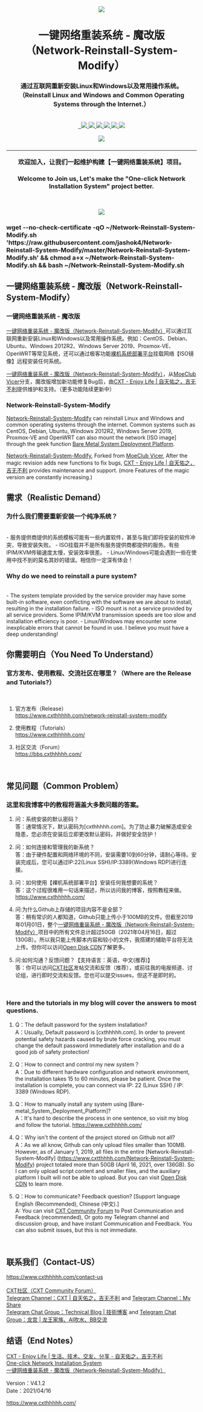 <div align="center">
  <a href="https://www.cxthhhhh.com/network-reinstall-system-modify">
      <img src="https://raw.githubusercontent.com/MeowLove/Network-Reinstall-System-Modify/master/background/Network-Reinstall-System-Modify_LOGO1.png"  >
  </a>
  <h1 align="center">
    一键网络重装系统 - 魔改版 <br>（Network-Reinstall-System-Modify）
  </h1>
  <h3 align="center">
    通过互联网重新安装Linux和Windows以及常用操作系统。<br> （Reinstall Linux and Windows and Common Operating Systems through the Internet.） <br><br>
  </h3>

  <a href="/LICENSE">
    <img src="https://img.shields.io/badge/license-GPL_3.0-brightgreen.svg" alt="">
  </a>

  <a href="https://github.com/MeowLove/Network-Reinstall-System-Modify/pulls">
    <img src="https://img.shields.io/badge/PRs-welcome-brightgreen.svg" alt="">
  </a>
  
  <a href="https://github.com/MeowLove/Network-Reinstall-System-Modify/issues/new">
    <img src="https://img.shields.io/badge/Issues-welcome-brightgreen.svg">
  </a>
  
  <a href="https://github.com/MeowLove/Network-Reinstall-System-Modify/releases">
    <img src="https://img.shields.io/badge/release-5.3.0-blue.svg?">
  </a>
  
  <a href="https://github.com/MeowLove/Network-Reinstall-System-Modify/releases">
    <img src="https://img.shields.io/github/stars/MeowLove/Network-Reinstall-System-Modify.svg?style=flat-square&label=Stars&logo=github">
  </a>
  
  <a href="https://github.com/MeowLove/Network-Reinstall-System-Modify/">
    <img src="https://img.shields.io/github/forks/MeowLove/Network-Reinstall-System-Modify.svg?style=flat-square&label=Forks&logo=github">
  </a>

  <a href="https://bbs.cxthhhhh.com/">
    <img src="https://img.shields.io/badge/Contact-Forum-orange">
  </a>

  <a href="https://t.me/Technical_Blog">
    <img src="https://img.shields.io/badge/Contact-Telegram-orange">
  </a>
  
</div>
<br>

<div align="center">
  <a href="https://www.cxthhhhh.com/">
    <img src="https://raw.githubusercontent.com/MeowLove/Network-Reinstall-System-Modify/master/background/CXT_Logo.png">
  </a>
  <h3 align="center">
  <hr>
    欢迎加入，让我们一起维护构建【一键网络重装系统】项目。<br>
    <h3>Welcome to Join us, Let's make the "One-click Network Installation System" project better.</h3>
    <br><br>
  </h3>
  <img src="https://raw.githubusercontent.com/MeowLove/Network-Reinstall-System-Modify/master/background/Preview2021.png">
</div>
<div>
  <h3>wget --no-check-certificate -qO ~/Network-Reinstall-System-Modify.sh 'https://raw.githubusercontent.com/jashok4/Network-Reinstall-System-Modify/master/Network-Reinstall-System-Modify.sh' && chmod a+x ~/Network-Reinstall-System-Modify.sh && bash ~/Network-Reinstall-System-Modify.sh</h3
</div>

## 一键网络重装系统 - 魔改版（Network-Reinstall-System-Modify）

### 一键网络重装系统 - 魔改版

[一键网络重装系统 - 魔改版（Network-Reinstall-System-Modify）](https://www.cxthhhhh.com/network-reinstall-system-modify)可以通过互联网重新安装Linux和Windows以及常用操作系统。例如：CentOS、Debian、Ubuntu、Windows 2012R2、Windows Server 2019、Proxmox-VE、OpenWRT等常见系统，还可以通过极客功能[裸机系统部署平台](https://www.cxthhhhh.com/bare-metal_system_deployment_platform)挂载网络【ISO镜像】远程安装任何系统。  
  
[一键网络重装系统 - 魔改版（Network-Reinstall-System-Modify）](https://github.com/MeowLove/Network-Reinstall-System-Modify)，从[MoeClub Vicer](https://moeclub.org/)分支，魔改版增加新功能修复Bug后，由[CXT - Enjoy Life | 自天佑之，吉无不利](https://www.cxthhhhh.com/)提供维护和支持。（更多功能陆续更新中）  

### Network-Reinstall-System-Modify

[Network-Reinstall-System-Modify](https://www.cxthhhhh.com/network-reinstall-system-modify) can reinstall Linux and Windows and common operating systems through the internet. Common systems such as CentOS, Debian, Ubuntu, Windows 2012R2, Windows Server 2019, Proxmox-VE and OpenWRT can also mount the network [ISO image] through the geek function [Bare Metal System Deployment Platform](https://www.cxthhhhh.com/bare-metal_system_deployment_platform).  

[Network-Reinstall-System-Modify](https://github.com/MeowLove/Network-Reinstall-System-Modify), Forked from [MoeClub Vicer](https://moeclub.org/), After the magic revision adds new functions to fix bugs, [CXT - Enjoy Life | 自天佑之，吉无不利](https://www.cxthhhhh.com/) provides maintenance and support. (more Features of the magic version are constantly increasing.)  


## 需求（Realistic Demand）

### 为什么我们需要重新安装一个纯净系统？
<br>
- 服务提供商提供的系统模板可能有一些内置软件，甚至与我们即将安装的软件冲突，导致安装失败。  
- ISO挂载并不是所有服务提供商都提供的服务。有些IPIM/KVM传输速度太慢，安装效率很差。  
- Linux/Windows可能会遇到一些在使用中找不到的莫名其妙的错误。相信你一定深有体会！  
<br>

### Why do we need to reinstall a pure system?
<br>
- The system template provided by the service provider may have some built-in software, even conflicting with the software we are about to install, resulting in the installation failure.  
- ISO mount is not a service provided by all service providers. Some IPIM/KVM transmission speeds are too slow and installation efficiency is poor.  
- Linux/Windows may encounter some inexplicable errors that cannot be found in use. I believe you must have a deep understanding!  
<br>


## 你需要明白（You Need To Understand）
### 官方发布、使用教程、交流社区在哪里？（Where are the Release and Tutorials?）
<br>

1. 官方发布（Release）  
https://www.cxthhhhh.com/network-reinstall-system-modify  

2. 使用教程（Tutorials）  
https://www.cxthhhhh.com/  

3. 社区交流（Forum）  
https://bbs.cxthhhhh.com/  
<br>

## 常见问题（Common Problem）

### 这里和我博客中的教程将涵盖大多数问题的答案。

1. 问：系统安装的默认密码？  
答：通常情况下，默认密码为[cxthhhhh.com]。为了防止暴力破解造成安全隐患，您必须在安装后立即更改默认密码，并做好安全防护！  

2. 问：如何连接和管理我的新系统？  
答：由于硬件配置和网络环境的不同，安装需要10到60分钟，请耐心等待。安装完成后，您可以通过IP:22(Linux SSH)/IP:3389(Windows RDP)进行连接。  

3. 问：如何使用【裸机系统部署平台】安装任何我想要的系统？  
答：这个过程很难用一句话来描述，所以访问我的博客，按照教程来做。https://www.cxthhhhh.com/  

4. 问:为什么Github上存储的项目内容不是全部？  
答：稍有常识的人都知道，Github只能上传小于100MB的文件。但截至2019年01月01日，整个[一键网络重装系统 - 魔改版（Network-Reinstall-System-Modify）](https://www.cxthhhhh.com/network-reinstall-system-modify)项目中的所有文件总计超过50GB（2021年04月16日，超过130GB）。所以我只能上传脚本内容和较小的文件，我搭建的辅助平台将无法上传。但你可以访问[Open Disk CDN](https://odc.cxthhhhh.com/)了解更多。  

5. 问:如何沟通？反馈问题？【支持语言：英语，中文(推荐)】  
答：你可以访问[CXT社区](https://bbs.cxthhhhh.com/)发帖交流和反馈（推荐），或前往我的电报频道、讨论组，进行即时交流和反馈。您也可以提交issues，但这不是即时的。  
<br>

### Here and the tutorials in my blog will cover the answers to most questions.

1. Q：The default password for the system installation?  
A：Usually, Default password is [cxthhhhh.com]. In order to prevent potential safety hazards caused by brute force cracking, you must change the default password immediately after installation and do a good job of safety protection!  

2. Q：How to connect and control my new system？  
A：Due to different hardware configuration and network environment, the installation takes 15 to 60 minutes, please be patient. Once the installation is complete, you can connect via IP: 22 (Linux SSH) / IP: 3389 (Windows RDP).  

3. Q：How to manually install any system using [Bare-metal_System_Deployment_Platform]?  
A：It's hard to describe the process in one sentence, so visit my blog and follow the tutorial. https://www.cxthhhhh.com/  

4. Q：Why isn't the content of the project stored on Github not all?  
A：As we all know, Github can only upload files smaller than 100MB. However, as of January 1, 2019, all files in the entire [Network-Reinstall-System-Modify] (https://www.cxtthhhh.com/Network-Reinstall-System-Modify) project totaled more than 50GB (April 16, 2021, over 136GB). So I can only upload script content and smaller files, and the auxiliary platform I built will not be able to upload. But you can visit [Open Disk CDN](https://odc.cxthhhhh.com/) to learn more.  

5. Q：How to communicate? Feedback question? [Support language English (Recommended), Chinese (中文).]  
A: You can visit [CXT Community Forum](https://bbs.cxthhhhh.com/) to Post Communication and Feedback (recommended), Or goto my Telegram channel and discussion group, and have instant Communication and Feedback. You can also submit issues, but this is not immediate.  
<br>


## 联系我们（Contact-US）
https://www.cxthhhhh.com/contact-us  
<br>
[CXT社区（CXT Community Forum）](https://bbs.cxthhhhh.com/)  
[Telegram Channel：CXT | 自天佑之，吉无不利](https://t.me/CXTHHHHH) and [Telegram Channel：My Share](https://t.me/me_share)  
[Telegram Chat Group：Technical Blog | 技術博客](https://t.me/Technical_Blog) and [Telegram Chat Group：龙宫 | 龙王家族、AI吹水、BB交流](https://t.me/Dragon_Palace)  


## 结语（End Notes）

[CXT - Enjoy Life | 生活、技术、交友、分享 - 自天佑之，吉无不利](https://www.cxthhhhh.com/)  
[One-click Network Installation System](https://www.cxthhhhh.com/network-reinstall-system-modify)  
[一键网络重装系统 - 魔改版（Network-Reinstall-System-Modify）](https://www.cxthhhhh.com/network-reinstall-system-modify)  

Version：V4.1.2  
Date：2021/04/16  

https://www.cxthhhhh.com/